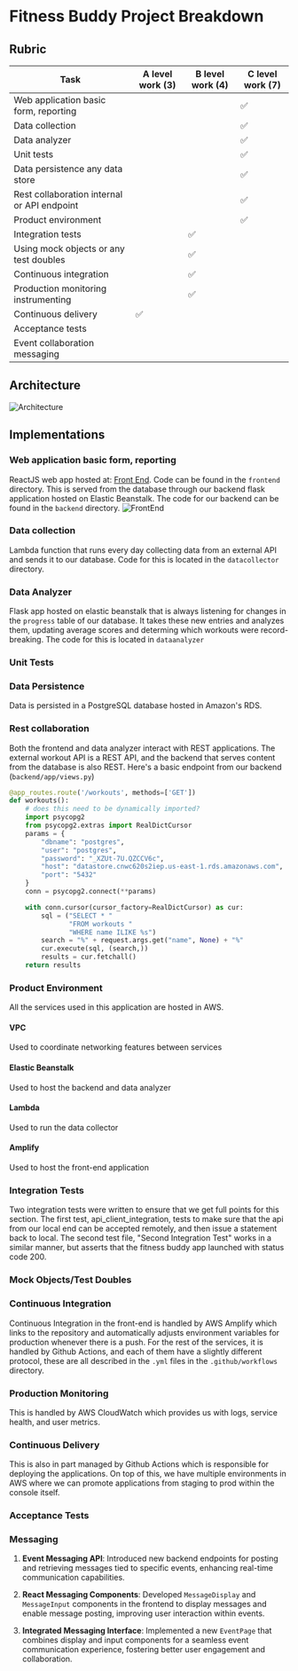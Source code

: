 # Fitness Buddy Project Breakdown

## Rubric

| Task | A level work (3) | B level work (4) | C level work (7) |
|------|------------------|------------------|------------------|
| Web application basic form, reporting |  |  | ✅ |
| Data collection |  |  | ✅ |
| Data analyzer |  |  | ✅ |
| Unit tests |  |  | ✅ |
| Data persistence any data store |  |  | ✅ |
| Rest collaboration internal or API endpoint |  |  | ✅ |
| Product environment |  |  | ✅ |
| Integration tests |  | ✅ |  |
| Using mock objects or any test doubles |  | ✅ |  |
| Continuous integration |  | ✅ |  |
| Production monitoring instrumenting |  | ✅ |  |
| Continuous delivery | ✅ |  |  |
| Acceptance tests |  |  |  |
| Event collaboration messaging |  |  |  |

## Architecture

![Architecture](https://fbrepo-static.s3.amazonaws.com/architecture.png)

## Implementations

### Web application basic form, reporting

ReactJS web app hosted at: [Front
End](https://main.d3o1p76xpmptqf.amplifyapp.com/). Code can be found in the
`frontend` directory. This is served from the database through our backend flask
application hosted on Elastic Beanstalk. The code for our backend can be found
in the `backend` directory.
![FrontEnd](https://fbrepo-static.s3.amazonaws.com/frontend.png)

### Data collection

Lambda function that runs every day collecting data from an external API and
sends it to our database. Code for this is located in the `datacollector`
directory.

### Data Analyzer

Flask app hosted on elastic beanstalk that is always listening for changes in
the `progress` table of our database. It takes these new entries and analyzes
them, updating average scores and determing which workouts were record-breaking.
The code for this is located in `dataanalyzer`

### Unit Tests

### Data Persistence

Data is persisted in a PostgreSQL database hosted in Amazon's RDS.

### Rest collaboration

Both the frontend and data analyzer interact with REST applications. The
external workout API is a REST API, and the backend that serves content from the
database is also REST. Here's a basic endpoint from our backend (`backend/app/views.py`)

```python
@app_routes.route('/workouts', methods=['GET'])
def workouts():
    # does this need to be dynamically imported? 
    import psycopg2
    from psycopg2.extras import RealDictCursor
    params = {
        "dbname": "postgres",
        "user": "postgres",
        "password": "_XZUt-7U.QZCCV6c",
        "host": "datastore.cnwc620s2iep.us-east-1.rds.amazonaws.com",
        "port": "5432"
    }
    conn = psycopg2.connect(**params)

    with conn.cursor(cursor_factory=RealDictCursor) as cur:
        sql = ("SELECT * "
               "FROM workouts "
               "WHERE name ILIKE %s")
        search = "%" + request.args.get("name", None) + "%"
        cur.execute(sql, (search,))
        results = cur.fetchall()
    return results
```

### Product Environment

All the services used in this application are hosted in AWS.

#### VPC

Used to coordinate networking features between services

#### Elastic Beanstalk

Used to host the backend and data analyzer

#### Lambda

Used to run the data collector

#### Amplify

Used to host the front-end application

### Integration Tests
Two integration tests were written to ensure that we get full points for this section. The first test, api_client_integration, tests to make sure that the api from our 
local end can be accepted remotely, and then issue a statement back to local. The second test file, "Second Integration Test" works in a similar manner, but asserts that the 
fitness buddy app launched with status code 200. 

### Mock Objects/Test Doubles

### Continuous Integration

Continuous Integration in the front-end is handled by AWS Amplify which links to
the repository and automatically adjusts environment variables for production
whenever there is a push. For the rest of the services, it is handled by Github
Actions, and each of them have a slightly different protocol, these are all
described in the `.yml` files in the `.github/workflows` directory.

### Production Monitoring

This is handled by AWS CloudWatch which provides us with logs, service
health, and user metrics.

### Continuous Delivery

This is also in part managed by Github Actions which is responsible for
deploying the applications. On top of this, we have multiple environments in AWS
where we can promote applications from staging to prod within the console itself.

### Acceptance Tests

### Messaging
1. **Event Messaging API**: Introduced new backend endpoints for posting and retrieving messages tied to specific events, enhancing real-time communication capabilities.

2. **React Messaging Components**: Developed `MessageDisplay` and `MessageInput` components in the frontend to display messages and enable message posting, improving user interaction within events.

3. **Integrated Messaging Interface**: Implemented a new `EventPage` that combines display and input components for a seamless event communication experience, fostering better user engagement and collaboration.
